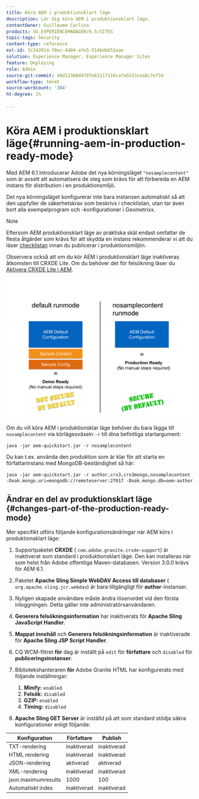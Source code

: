 ```yaml
---
title: Köra AEM i produktionsklart läge
description: Lär dig köra AEM i produktionsklart läge.
contentOwner: Guillaume Carlino
products: SG_EXPERIENCEMANAGER/6.5/SITES
topic-tags: Security
content-type: reference
exl-id: 3c342014-f8ec-4404-afe5-514bdb651aae
solution: Experience Manager, Experience Manager Sites
feature: Deploying
role: Admin
source-git-commit: 48d12388d4707e61117116ca7eb533cea8c7ef34
workflow-type: tm+mt
source-wordcount: '384'
ht-degree: 1%

---
```


# Köra AEM i produktionsklart läge{#running-aem-in-production-ready-mode}

Med AEM 6.1 introducerar Adobe det nya körningsläget `"nosamplecontent"` som är avsett att automatisera de steg som krävs för att förbereda en AEM instans för distribution i en produktionsmiljö.

Det nya körningsläget konfigurerar inte bara instansen automatiskt så att den uppfyller de säkerhetskrav som beskrivs i checklistan, utan tar även bort alla exempelprogram och -konfigurationer i Geometrixx.

>[!NOTE]
>
>Eftersom AEM produktionsklart läge av praktiska skäl endast omfattar de flesta åtgärder som krävs för att skydda en instans rekommenderar vi att du läser [checklistan](/help/sites-administering/security-checklist.md) innan du publicerar i produktionsmiljön.
>
>Observera också att om du kör AEM i produktionsklart läge inaktiveras åtkomsten till CRXDE Lite. Om du behöver det för felsökning läser du [Aktivera CRXDE Lite i AEM](/help/sites-administering/enabling-crxde-lite.md).

![chlimage_1-83](assets/chlimage_1-83a.png)

Om du vill köra AEM i produktionsklar läge behöver du bara lägga till `nosamplecontent` via körlägesväxeln `-r` till dina befintliga startargument:

```shell
java -jar aem-quickstart.jar -r nosamplecontent
```

Du kan t.ex. använda den produktion som är klar för att starta en författarinstans med MongoDB-beständighet så här:

```shell
java -jar aem-quickstart.jar -r author,crx3,crx3mongo,nosamplecontent -Doak.mongo.uri=mongodb://remoteserver:27017 -Doak.mongo.db=aem-author
```

## Ändrar en del av produktionsklart läge {#changes-part-of-the-production-ready-mode}

Mer specifikt utförs följande konfigurationsändringar när AEM körs i produktionsklart läge:

1. Supportpaketet **CRXDE** ( `com.adobe.granite.crxde-support`) är inaktiverat som standard i produktionsklart läge. Den kan installeras när som helst från Adobe offentliga Maven-databasen. Version 3.0.0 krävs för AEM 6.1.

1. Paketet **Apache Sling Simple WebDAV Access till databaser** ( `org.apache.sling.jcr.webdav`) är bara tillgängligt för **author**-instanser.

1. Nyligen skapade användare måste ändra lösenordet vid den första inloggningen. Detta gäller inte administratörsanvändaren.
1. **Generera felsökningsinformation** har inaktiverats för **Apache Sling JavaScript Handler**.

1. **Mappat innehåll** och **Generera felsökningsinformation** är inaktiverade för **Apache Sling JSP Script Handler**.

1. CQ WCM-filtret **för** dag är inställt på `edit` för **författare** och `disabled` för **publiceringsinstanser**.

1. Bibliotekshanteraren **för** Adobe Granite HTML har konfigurerats med följande inställningar:

   1. **Minify:** `enabled`
   1. **Felsök:** `disabled`
   1. **GZIP:** `enabled`
   1. **Timing:** `disabled`

1. **Apache Sling GET Server** är inställd på att som standard stödja säkra konfigurationer enligt följande:

| **Konfiguration** | **Författare** | **Publish** |
|---|---|---|
| TXT-rendering | inaktiverad | inaktiverad |
| HTML rendering | inaktiverad | inaktiverad |
| JSON-rendering | aktiverad | aktiverad |
| XML-rendering | inaktiverad | inaktiverad |
| json.maximumresults | 1000 | 100 |
| Automatiskt index | inaktiverad | inaktiverad |
